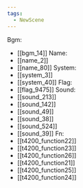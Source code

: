 ```yaml
---
tags:
  - NewScene
---
```

Bgm:
- [[bgm_14]]
Name:
- [[name_2]]
- [[name_80]]
System:
- [[system_3]]
- [[system_40]]
Flag:
- [[flag_9475]]
Sound:
- [[sound_213]]
- [[sound_142]]
- [[sound_49]]
- [[sound_38]]
- [[sound_524]]
- [[sound_39]]
Fn:
- [[t4200_function22]]
- [[t4200_function23]]
- [[t4200_function26]]
- [[t4200_function21]]
- [[t4200_function25]]
- [[t4200_function24]]
